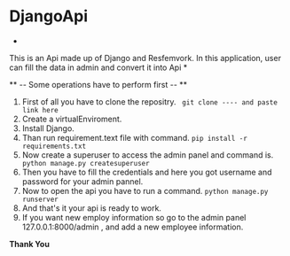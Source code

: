 # DjangoApi
*
This is an Api made up of Django and Resfemvork. In this application, user can fill the data in admin and convert it into Api *

** -- Some operations have to perform first --  **
1. First of all you have to clone the repositry.
` git clone ---- and paste link here`
2. Create a virtualEnviroment.
3. Install Django. 
4. Than run requirement.text file with command.
` pip install -r requirements.txt `
5. Now create a superuser to access the admin panel and command is.
` python manage.py createsuperuser`
6. Then you have to fill the credentials and here you got username and password for your admin pannel.
7. Now to open the api you have to run a command.
`python manage.py runserver`
8. And that's it your api is ready to work.
9. If you want new employ information so go to the admin panel 127.0.0.1:8000/admin , and add a new employee information.


**Thank You**
